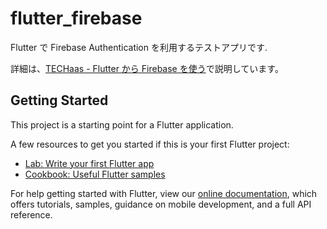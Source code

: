 # flutter_firebase

Flutter で Firebase Authentication を利用するテストアプリです.

詳細は、[TECHaas - Flutter から Firebase を使う](https://www.techaas.net/post/flutter-firebase/)で説明しています。

## Getting Started

This project is a starting point for a Flutter application.

A few resources to get you started if this is your first Flutter project:

- [Lab: Write your first Flutter app](https://flutter.dev/docs/get-started/codelab)
- [Cookbook: Useful Flutter samples](https://flutter.dev/docs/cookbook)

For help getting started with Flutter, view our
[online documentation](https://flutter.dev/docs), which offers tutorials,
samples, guidance on mobile development, and a full API reference.
